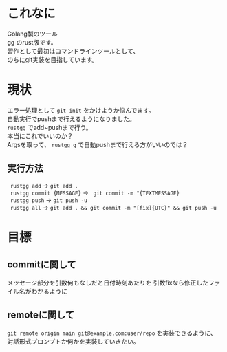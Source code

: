# これなに

Golang製のツール  
gg のrust版です。  
習作として最初はコマンドラインツールとして、  
のちにgit実装を目指しています。  

# 現状
エラー処理として ```git init``` をかけようか悩んでます。    
自動実行でpushまで行えるようになりました。  
``` rustgg ``` でadd~pushまで行う。  
本当にこれでいいのか？  
Argsを取って、 ``` rustgg g ``` で自動pushまで行える方がいいのでは？  
## 実行方法
``` rustgg add``` -> ``` git add . ```  
``` rustgg commit {MESSAGE}``` -> ``` git commit -m "{TEXTMESSAGE}```   
``` rustgg push``` -> ``` git push -u ```  
``` rustgg all``` -> ``` git add . && git commit -m "[fix]{UTC}" && git push -u ```

# 目標
## commitに関して
メッセージ部分を引数何もなしだと日付時刻あたりを
引数fixなら修正したファイル名がわかるように
## remoteに関して
```git remote origin main git@example.com:user/repo``` を実装できるように、
対話形式プロンプトか何かを実装していきたい。

